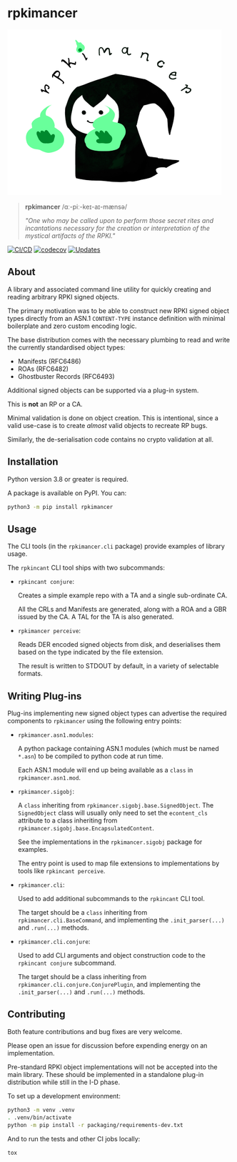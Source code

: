 # rpkimancer

![animated rpkimancer](docs/_static/rpkimancer.png)

> **rpkimancer** /ɑː-piː-keɪ-aɪ-mænsə/
>
> *"One who may be called upon to perform those secret rites and incantations
> necessary for the creation or interpretation of the mystical artifacts of the
> RPKI."*

[![CI/CD](https://github.com/benmaddison/rpkimancer/actions/workflows/cicd.yml/badge.svg?event=push)](https://github.com/benmaddison/rpkimancer/actions/workflows/cicd.yml)
[![codecov](https://codecov.io/gh/benmaddison/rpkimancer/branch/main/graph/badge.svg?token=RkTp3eCsOd)](https://codecov.io/gh/benmaddison/rpkimancer)
[![Updates](https://pyup.io/repos/github/benmaddison/rpkimancer/shield.svg)](https://pyup.io/repos/github/benmaddison/rpkimancer/)

## About

A library and associated command line utility for quickly creating and reading
arbitrary RPKI signed objects.

The primary motivation was to be able to construct new RPKI signed object types
directly from an ASN.1 `CONTENT-TYPE` instance definition with minimal
boilerplate and zero custom encoding logic.

The base distribution comes with the necessary plumbing to read and write the
currently standardised object types:

- Manifests (RFC6486)
- ROAs (RFC6482)
- Ghostbuster Records (RFC6493)

Additional signed objects can be supported via a plug-in system.

This is **not** an RP or a CA.

Minimal validation is done on object creation. This is intentional, since a
valid use-case is to create *almost* valid objects to recreate RP bugs.

Similarly, the de-serialisation code contains no crypto validation at all.

## Installation

Python version 3.8 or greater is required.

A package is available on PyPI. You can:

``` sh
python3 -m pip install rpkimancer
```

## Usage

The CLI tools (in the `rpkimancer.cli` package) provide examples of library usage.

The `rpkincant` CLI tool ships with two subcommands:

-   `rpkincant conjure`:

    Creates a simple example repo with a TA and a single sub-ordinate CA.

    All the CRLs and Manifests are generated, along with a ROA and a GBR
    issued by the CA. A TAL for the TA is also generated.

-   `rpkimancer perceive`:

    Reads DER encoded signed objects from disk, and deserialises them based on
    the type indicated by the file extension.

    The result is written to STDOUT by default, in a variety of selectable
    formats.

## Writing Plug-ins

Plug-ins implementing new signed object types can advertise the required
components to `rpkimancer` using the following entry points:

-   `rpkimancer.asn1.modules`:

    A python package containing ASN.1 modules (which must be named `*.asn`)
    to be compiled to python code at run time.

    Each ASN.1 module will end up being available as a `class` in
    `rpkimancer.asn1.mod`.
-   `rpkimancer.sigobj`:

    A `class` inheriting from `rpkimancer.sigobj.base.SignedObject`.
    The `SignedObject` class will usually only need to set the `econtent_cls`
    attribute to a class inheriting from `rpkimancer.sigobj.base.EncapsulatedContent`.

    See the implementations in the `rpkimancer.sigobj` package for examples.

    The entry point is used to map file extensions to implementations by tools
    like `rpkincant perceive`.

-   `rpkimancer.cli`:

    Used to add additional subcommands to the `rpkincant` CLI tool.

    The target should be a `class` inheriting from `rpkimancer.cli.BaseCommand`,
    and implementing the `.init_parser(...)` and `.run(...)` methods.

-   `rpkimancer.cli.conjure`:

    Used to add CLI arguments and object construction code to the `rpkincant conjure`
    subcommand.

    The target should be a class inheriting from `rpkimancer.cli.conjure.ConjurePlugin`,
    and implementing the `.init_parser(...)` and `.run(...)` methods.

## Contributing

Both feature contributions and bug fixes are very welcome.

Please open an issue for discussion before expending energy on an implementation.

Pre-standard RPKI object implementations will not be accepted into the main library.
These should be implemented in a standalone plug-in distribution while still in the
I-D phase.

To set up a development environment:

``` sh
python3 -m venv .venv
. .venv/bin/activate
python -m pip install -r packaging/requirements-dev.txt
```

And to run the tests and other CI jobs locally:

``` sh
tox
```
